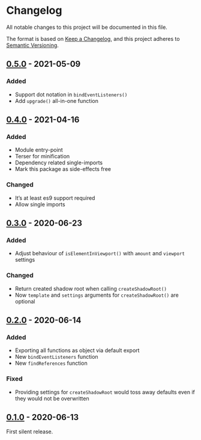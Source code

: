 # Changelog
All notable changes to this project will be documented in this file.

The format is based on [Keep a Changelog](https://keepachangelog.com/en/1.0.0/),
and this project adheres to [Semantic Versioning](https://semver.org/spec/v2.0.0.html).

## [0.5.0] - 2021-05-09
### Added
- Support dot notation in `bindEventListeners()`
- Add `upgrade()` all-in-one function


## [0.4.0] - 2021-04-16
### Added
- Module entry-point
- Terser for minification
- Dependency related single-imports
- Mark this package as side-effects free

### Changed
- It’s at least es9 support required
- Allow single imports


## [0.3.0] - 2020-06-23
### Added
- Adjust behaviour of `isElementInViewport()` with `amount` and `viewport` settings

### Changed
- Return created shadow root when calling `createShadowRoot()`
- Now `template` and `settings` arguments for `createShadowRoot()` are optional


## [0.2.0] - 2020-06-14
### Added
- Exporting all functions as object via default export
- New `bindEventListeners` function
- New `findReferences` function

### Fixed
- Providing settings for `createShadowRoot` would toss away defaults even if they would not be overwritten


## [0.1.0] - 2020-06-13
First silent release.

[Unreleased]: https://github.com/browserkids/dom/compare/0.5.0...HEAD
[0.5.0]: https://github.com/browserkids/dom/compare/0.4.0...0.5.0
[0.4.0]: https://github.com/browserkids/dom/compare/0.3.0...0.4.0
[0.3.0]: https://github.com/browserkids/dom/compare/0.2.0...0.3.0
[0.2.0]: https://github.com/browserkids/dom/compare/0.1.0...0.2.0
[0.1.0]: https://github.com/browserkids/dom/releases/tag/0.1.0
